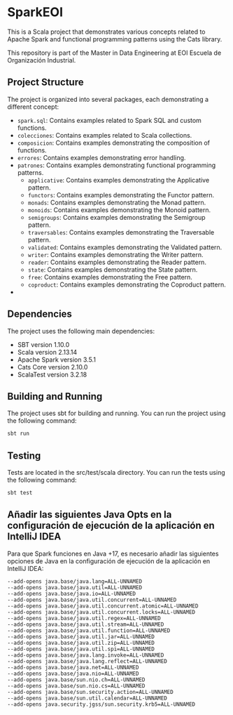 # SparkEOI

This is a Scala project that demonstrates various concepts related to Apache Spark and functional programming patterns using the Cats library.

This repository is part of the Master in Data Engineering at EOI Escuela de Organización Industrial.



## Project Structure

The project is organized into several packages, each demonstrating a different concept:

- `spark.sql`: Contains examples related to Spark SQL and custom functions.
- `colecciones`: Contains examples related to Scala collections.
- `composicion`: Contains examples demonstrating the composition of functions.
- `errores`: Contains examples demonstrating error handling.
- `patrones`: Contains examples demonstrating functional programming patterns.
  - `applicative`: Contains examples demonstrating the Applicative pattern.
  - `functors`: Contains examples demonstrating the Functor pattern.
  - `monads`: Contains examples demonstrating the Monad pattern.
  - `monoids`: Contains examples demonstrating the Monoid pattern.
  - `semigroups`: Contains examples demonstrating the Semigroup pattern.
  - `traversables`: Contains examples demonstrating the Traversable pattern.
  - `validated`: Contains examples demonstrating the Validated pattern.
  - `writer`: Contains examples demonstrating the Writer pattern.
  - `reader`: Contains examples demonstrating the Reader pattern.
  - `state`: Contains examples demonstrating the State pattern.
  - `free`: Contains examples demonstrating the Free pattern.
  - `coproduct`: Contains examples demonstrating the Coproduct pattern.
- 

## Dependencies

The project uses the following main dependencies:

- SBT version 1.10.0
- Scala version 2.13.14
- Apache Spark version 3.5.1
- Cats Core version 2.10.0
- ScalaTest version 3.2.18

## Building and Running

The project uses sbt for building and running. You can run the project using the following command:

```bash
sbt run
```

## Testing

Tests are located in the src/test/scala directory. You can run the tests using the following command:

```bash
sbt test
```


## Añadir las siguientes Java Opts en la configuración de ejecución de la aplicación en IntelliJ IDEA 
Para que Spark funciones en Java +17, es necesario añadir las siguientes opciones de Java en la configuración de ejecución de la aplicación en IntelliJ IDEA:

```
--add-opens java.base/java.lang=ALL-UNNAMED
--add-opens java.base/java.util=ALL-UNNAMED
--add-opens java.base/java.io=ALL-UNNAMED
--add-opens java.base/java.util.concurrent=ALL-UNNAMED
--add-opens java.base/java.util.concurrent.atomic=ALL-UNNAMED
--add-opens java.base/java.util.concurrent.locks=ALL-UNNAMED
--add-opens java.base/java.util.regex=ALL-UNNAMED
--add-opens java.base/java.util.stream=ALL-UNNAMED
--add-opens java.base/java.util.function=ALL-UNNAMED
--add-opens java.base/java.util.jar=ALL-UNNAMED
--add-opens java.base/java.util.zip=ALL-UNNAMED
--add-opens java.base/java.util.spi=ALL-UNNAMED
--add-opens java.base/java.lang.invoke=ALL-UNNAMED
--add-opens java.base/java.lang.reflect=ALL-UNNAMED
--add-opens java.base/java.net=ALL-UNNAMED
--add-opens java.base/java.nio=ALL-UNNAMED
--add-opens java.base/sun.nio.ch=ALL-UNNAMED
--add-opens java.base/sun.nio.cs=ALL-UNNAMED
--add-opens java.base/sun.security.action=ALL-UNNAMED
--add-opens java.base/sun.util.calendar=ALL-UNNAMED
--add-opens java.security.jgss/sun.security.krb5=ALL-UNNAMED
```

